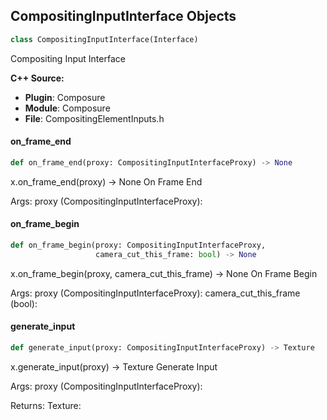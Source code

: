 ## CompositingInputInterface Objects

```python
class CompositingInputInterface(Interface)
```

Compositing Input Interface

**C++ Source:**

- **Plugin**: Composure
- **Module**: Composure
- **File**: CompositingElementInputs.h

<a id="unreal.CompositingInputInterface.on_frame_end"></a>

#### on_frame_end

```python
def on_frame_end(proxy: CompositingInputInterfaceProxy) -> None
```

x.on_frame_end(proxy) -> None
On Frame End

Args:
    proxy (CompositingInputInterfaceProxy):

<a id="unreal.CompositingInputInterface.on_frame_begin"></a>

#### on_frame_begin

```python
def on_frame_begin(proxy: CompositingInputInterfaceProxy,
                   camera_cut_this_frame: bool) -> None
```

x.on_frame_begin(proxy, camera_cut_this_frame) -> None
On Frame Begin

Args:
    proxy (CompositingInputInterfaceProxy): 
    camera_cut_this_frame (bool):

<a id="unreal.CompositingInputInterface.generate_input"></a>

#### generate_input

```python
def generate_input(proxy: CompositingInputInterfaceProxy) -> Texture
```

x.generate_input(proxy) -> Texture
Generate Input

Args:
    proxy (CompositingInputInterfaceProxy): 

Returns:
    Texture:

<a id="unreal.CompositingInputInterfaceProxy"></a>